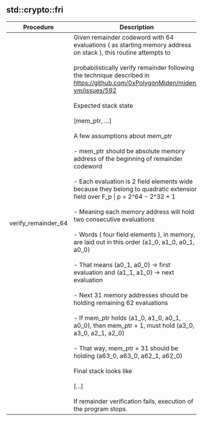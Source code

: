 
## std::crypto::fri
| Procedure | Description |
| ----------- | ------------- |
| verify_remainder_64 | Given remainder codeword with 64 evaluations ( as starting memory address on stack ), this routine attempts to<br /><br />probabilistically verify remainder following the technique described in https://github.com/0xPolygonMiden/miden-vm/issues/592<br /><br />Expected stack state<br /><br />[mem_ptr, ...]<br /><br />A few assumptions about mem_ptr<br /><br />- mem_ptr should be absolute memory address of the beginning of remainder codeword<br /><br />- Each evaluation is 2 field elements wide because they belong to quadratic extension field over F_p \| p = 2^64 - 2^32 + 1<br /><br />- Meaning each memory address will hold two consecutive evaluations<br /><br />- Words ( four field elements ), in memory, are laid out in this order (a1_0, a1_0, a0_1, a0_0)<br /><br />- That means (a0_1, a0_0) -> first evaluation and (a1_1, a1_0) -> next evaluation<br /><br />- Next 31 memory addresses should be holding remaining 62 evaluations<br /><br />- If mem_ptr holds (a1_0, a1_0, a0_1, a0_0), then mem_ptr + 1, must hold (a3_0, a3_0, a2_1, a2_0)<br /><br />- That way, mem_ptr + 31 should be holding (a63_0, a63_0, a62_1, a62_0)<br /><br />Final stack looks like<br /><br />[...]<br /><br />If remainder verification fails, execution of the program stops. |
